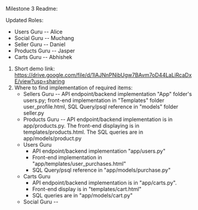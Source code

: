 Milestone 3 Readme:

Updated Roles:
  - Users Guru -- Alice
  - Social Guru -- Muchang
  - Seller Guru -- Daniel
  - Products Guru -- Jasper
  - Carts Guru -- Abhishek

1. Short demo link: https://drive.google.com/file/d/1lAJNnPNibUgw7BAvm7oD44LaLiRcaDxE/view?usp=sharing 
2. Where to find implementation of required items:
   - Sellers Guru -- API endpoint/backend implementation "App" folder's users.py; front-end implementation in "Templates" folder user_profile.html, SQL Query/psql reference in "models" folder seller.py
   - Products Guru -- API endpoint/backend implementation is in app/products.py. The front-end displaying is in templates/products.html. The SQL queries are in app/models/product.py
   - Users Guru 
      - API endpoint/backend implementation "app/users.py"
      - Front-end implementation in "app/templates/user_purchases.html"
      - SQL Query/psql reference in "app/models/purchase.py"
   - Carts Guru 
      - API endpoint/backend implementation is in "app/carts.py". 
      - Front-end display is in "templates/cart.html" 
      - SQL queries are in "app/models/cart.py"
   - Social Guru -- 
